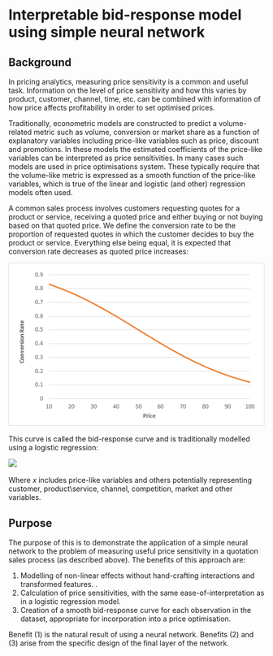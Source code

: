 # Interpretable bid-response model using simple neural network



## Background

In pricing analytics, measuring price sensitivity is a common and useful task.  Information on the level of price sensitivity and how this varies by product, customer, channel, time, etc. can be combined with information of how price affects profitability in order to set optimised prices.

Traditionally, econometric models are constructed to predict a volume-related metric such as volume, conversion or market share as a function of explanatory variables including price-like variables such as price, discount and promotions.  In these models the estimated coefficients of the price-like variables can be interpreted as price sensitivities.  In many cases such models are used in price optimisations system.  These typically require that the volume-like metric is expressed as a smooth function of the price-like variables, which is true of the linear and logistic (and other) regression models often used.

A common sales process involves customers requesting quotes for a product or service, receiving a quoted price and either buying or not buying based on that quoted price.  We define the conversion rate to be the proportion of requested quotes in which the customer decides to buy the product or service. Everything else being equal, it is expected that conversion rate decreases as quoted price increases:

![](image-20210911223527968.png)

This curve is called the bid-response curve and is traditionally modelled using a logistic regression:

<img src="https://render.githubusercontent.com/render/math?math=%5Ccolor%7Bwhite%7Dln(ConversionRate%2F(1-ConversionRate))%20%3D%20xB">

Where *x* includes price-like variables and others potentially representing customer, product\service, channel, competition, market and other variables.



## Purpose

The purpose of this is to demonstrate the application of a simple neural network to the problem of measuring useful price sensitivity in a quotation sales process (as described above).  The benefits of this approach are:

1. Modelling of non-linear effects without hand-crafting interactions and transformed features.  .
2. Calculation of price sensitivities, with the same ease-of-interpretation as in a logistic regression model. 
3. Creation of a smooth bid-response curve for each observation in the dataset, appropriate for incorporation into a price optimisation.

Benefit (1) is the natural result of using a neural network.   Benefits (2) and (3) arise from the specific design of the final layer of the network.

